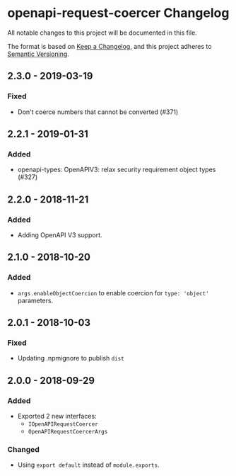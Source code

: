 # openapi-request-coercer Changelog
All notable changes to this project will be documented in this file.

The format is based on [Keep a Changelog](https://keepachangelog.com/en/1.0.0/),
and this project adheres to [Semantic Versioning](https://semver.org/spec/v2.0.0.html).

## 2.3.0 - 2019-03-19
### Fixed
- Don't coerce numbers that cannot be converted (#371)

## 2.2.1 - 2019-01-31
### Added
- openapi-types: OpenAPIV3: relax security requirement object types (#327)

## 2.2.0 - 2018-11-21
### Added
- Adding OpenAPI V3 support.

## 2.1.0 - 2018-10-20
### Added
- `args.enableObjectCoercion` to enable coercion for `type: 'object'` parameters.

## 2.0.1 - 2018-10-03
### Fixed
- Updating .npmignore to publish `dist`

## 2.0.0 - 2018-09-29
### Added
- Exported 2 new interfaces:
  - `IOpenAPIRequestCoercer`
  - `OpenAPIRequestCoercerArgs`

### Changed
- Using `export default` instead of `module.exports`.
